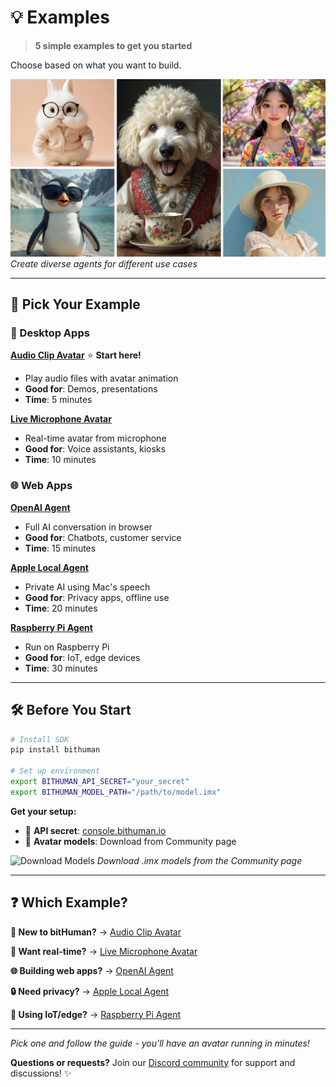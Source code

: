 # 💡 Examples

> **5 simple examples to get you started**

Choose based on what you want to build.

![Example Agent Variety](../assets/images/example-agent-images.jpg)
*Create diverse agents for different use cases*

---

## 🚀 Pick Your Example

### **🎵 Desktop Apps**

**[Audio Clip Avatar](#/examples/avatar-with-audio-clip)** ⭐ **Start here!**
- Play audio files with avatar animation
- **Good for**: Demos, presentations
- **Time**: 5 minutes

**[Live Microphone Avatar](#/examples/avatar-with-microphone)**
- Real-time avatar from microphone
- **Good for**: Voice assistants, kiosks
- **Time**: 10 minutes

### **🌐 Web Apps**

**[OpenAI Agent](#/examples/livekit-openai-agent)**
- Full AI conversation in browser
- **Good for**: Chatbots, customer service
- **Time**: 15 minutes

**[Apple Local Agent](#/examples/livekit-apple-local)**
- Private AI using Mac's speech
- **Good for**: Privacy apps, offline use
- **Time**: 20 minutes

**[Raspberry Pi Agent](#/examples/livekit-raspberry-pi)**
- Run on Raspberry Pi
- **Good for**: IoT, edge devices
- **Time**: 30 minutes

---

## 🛠️ Before You Start

```bash
# Install SDK
pip install bithuman

# Set up environment
export BITHUMAN_API_SECRET="your_secret"
export BITHUMAN_MODEL_PATH="/path/to/model.imx"
```

**Get your setup:**
- 🔑 **API secret**: [console.bithuman.io](https://console.bithuman.io)
- 🤖 **Avatar models**: Download from Community page

![Download Models](../assets/images/image-download-model.png)
*Download .imx models from the Community page*

---

## ❓ Which Example?

**👋 New to bitHuman?** → [Audio Clip Avatar](#/examples/avatar-with-audio-clip)

**🎤 Want real-time?** → [Live Microphone Avatar](#/examples/avatar-with-microphone)

**🌐 Building web apps?** → [OpenAI Agent](#/examples/livekit-openai-agent)

**🔒 Need privacy?** → [Apple Local Agent](#/examples/livekit-apple-local)

**🤖 Using IoT/edge?** → [Raspberry Pi Agent](#/examples/livekit-raspberry-pi)

---

*Pick one and follow the guide - you'll have an avatar running in minutes!*

**Questions or requests?** Join our [Discord community](https://discord.gg/yM7wRRqu) for support and discussions! ✨ 